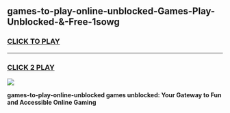 
## games-to-play-online-unblocked-Games-Play-Unblocked-&-Free-1sowg
<h3>
<a href="https://premium76.site?title=games-to-play-online-unblocked&ref=24A">CLICK TO PLAY</a></h3>
<hr>

<h3>
<a href="https://premium76.site?title=games-to-play-online-unblocked&ref=24A">CLICK 2 PLAY</a>
  
</h3>

<a href="https://premium76.site?title=games-to-play-online-unblocked&ref=24A"><img src="https://clearcache.store/games.png"></a>


**games-to-play-online-unblocked games unblocked: Your Gateway to Fun and Accessible Online Gaming**

